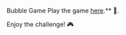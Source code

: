 Bubble Game
Play the game [here](https://gau7049.github.io/bubbleGame/).** 🚀. 

Enjoy the challenge! 🎮
